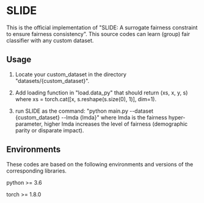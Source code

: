 # SLIDE

This is the official implementation of "SLIDE: A surrogate fairness constraint to ensure fairness consistency".
This source codes can learn (group) fair classifier with any custom dataset.

## Usage

1. Locate your custom_dataset in the directory "datasets/{custom_dataset}".

2. Add loading function in "load.data_py" that should return (xs, x, y, s)
where xs = torch.cat([x, s.reshape(s.size(0), 1)], dim=1).

3. run SLIDE as the command: "python main.py --dataset {custom_dataset} --lmda {lmda}"
where lmda is the fairness hyper-parameter, higher lmda increases the level of fairness (demographic parity or disparate impact).

## Environments

These codes are based on the following environments and versions of the corresponding libraries.

python >= 3.6

torch >= 1.8.0
